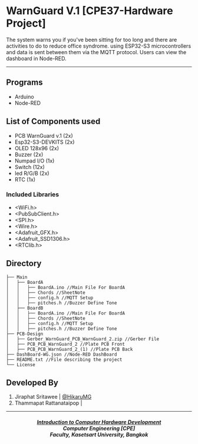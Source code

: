 # WarnGuard V.1 [CPE37-Hardware Project]
  The system warns you if you've been sitting for too long and there are activities to do to reduce office syndrome. using ESP32-S3 microcontrollers and data is sent between them via the MQTT protocol. Users can view the dashboard in Node-RED.
<hr></hr>

## Programs
- Arduino
- Node-RED

## List of Components used
- PCB WarnGuard v.1 (2x)
- Esp32-S3-DEVKITS (2x)
- OLED 128x96 (2x)
- Buzzer (2x)
- Numpad I/O (1x)
- Switch (12x)
- led R/G/B (2x)
- RTC (1x)

### Included Libraries
- <WiFi.h> 
- <PubSubClient.h>
- <SPI.h>
- <Wire.h> 
- <Adafruit_GFX.h>
- <Adafruit_SSD1306.h>
- <RTClib.h>

## Directory

```
├── Main
│   ├── BoardA
│   │   ├── BoardA.ino //Main File For BoardA
│   │   ├── Chords //SheetNote
│   │   ├── config.h //MQTT Setup
│   │   ├── pitches.h //Buzzer Define Tone
│   ├── BoardB
│   │   ├── BoardA.ino //Main File For BoardA
│   │   ├── Chords //SheetNote
│   │   ├── config.h //MQTT Setup
│   │   ├── pitches.h //Buzzer Define Tone
├── PCB-Design
│   ├── Gerber_WarnGuard_PCB_WarnGuard_2.zip //Gerber File
│   ├── PCB_PCB_WarnGuard_2 //Plate PCB Front
│   ├── PCB_PCB_WarnGuard_2_(1) //Plate PCB Back
├── DashBoard-WG.json //Node-RED DashBoard
├── README.txt //File describing the project
└── License
```

## Developed By
1) Jiraphat Sritawee | <a href="https://www.w3schools.com">@HikaruMG</a>
2) Thammapat Rattanataipop |

<hr>
<h5 align="center">
<a href="https://ecourse.cpe.ku.ac.th/tpm/project/hwdev-66s">Introduction to Computer Hardware Development</a> <br>
Computer Engineering [CPE] <br>
Faculty, Kasetsart University, Bangkok <br>
</h5>
